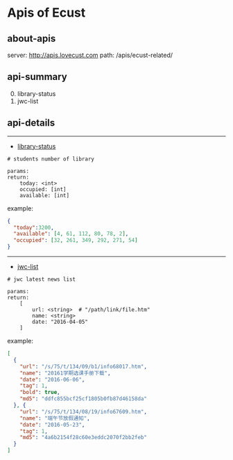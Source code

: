 # Apis of Ecust

## about-apis
server: http://apis.lovecust.com
path: /apis/ecust-related/<api-specific-name>

## api-summary
0. library-status
0. jwc-list

## api-details
---
- [library-status](http://apis.lovecust.com/apis/ecust-related/library-status)
```
# students number of library

params:
return:
	today: <int>
	occupied: [int]
	available: [int]
```
example:
```json
{
  "today":3200,
  "available": [4, 61, 112, 80, 78, 2],
  "occupied": [32, 261, 349, 292, 271, 54]
}
```
---
- [jwc-list](http://apis.lovecust.com/apis/ecust-related/jwc-list)

```
# jwc latest news list

params:
return:
	[
		url: <string>  # "/path/link/file.htm"
		name: <string>
		date: "2016-04-05"
	]
```
example:
```json
[
  {
    "url": "/s/75/t/134/09/b1/info68017.htm",
    "name": "20161学期选课手册下载",
    "date": "2016-06-06",
    "tag": 1,
    "bold": true,
    "md5": "ddfc855bcf25cf1805b0fb87d46158da"
  }, {
    "url": "/s/75/t/134/08/19/info67609.htm",
    "name": "端午节放假通知",
    "date": "2016-05-23",
    "tag": 1,
    "md5": "4a6b2154f28c60e3eddc2070f2bb2feb"
  }
]
```
